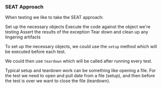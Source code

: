 ### SEAT Approach

When testing we like to take the SEAT approach:

Set up the necessary objects
Execute the code against the object we're testing
Assert the results of the exception
Tear down and clean up any lingering artifacts

To set up the necessary objects, we could use the `setup` method which will be executed before each test.

We could then use `teardown` which will be called after running every test.

Typical setup and teardown work can be something like opening a file. For the test we need to open and pull date from a file (setup), and then before the test is over we want to close the file (teardown).
